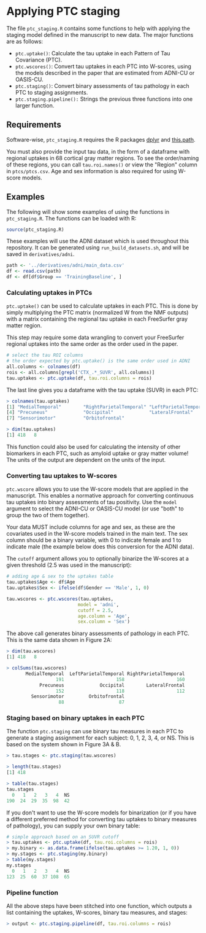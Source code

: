 # Applying PTC staging

The file `ptc_staging.R` contains some functions to help with applying the staging model defined in the manuscript to new data.  The major functions are as follows:

- `ptc.uptake()`: Calculate the tau uptake in each Pattern of Tau Covariance (PTC).
- `ptc.wscores()`: Convert tau uptakes in each PTC into W-scores, using the models described in the paper that are estimated from ADNI-CU or OASIS-CU.
- `ptc.staging()`: Convert binary assessments of tau pathology in each PTC to staging assignments.
- `ptc.staging.pipeline():` Strings the previous three functions into one larger function.

## Requirements

Software-wise,  `ptc_staging.R` requires the R packages [dplyr](https://dplyr.tidyverse.org/) and [this.path](https://cran.r-project.org/web/packages/this.path/index.html).

You must also provide the input tau data, in the form of a dataframe with regional uptakes in 68 cortical gray matter regions.  To see the order/naming of these regions, you can call `tau.roi.names()` or view the "Region" column in `ptcs/ptcs.csv`.  Age and sex information is also required for using W-score models.

## Examples

The following will show some examples of using the functions in `ptc_staging.R`.  The functions can be loaded with R:

```R
source(ptc_staging.R)
```

These examples will use the ADNI dataset which is used throughout this repository.  It can be generated using `run_build_datasets.sh`, and will be saved in `derivatives/adni`.

```R
path <- '../derivatives/adni/main_data.csv'
df <- read.csv(path)
df <- df[df$Group == 'TrainingBaseline', ]
```

### Calculating uptakes in PTCs

`ptc.uptake()` can be used to calculate uptakes in each PTC.  This is done by simply multiplying the PTC matrix (normalized W from the NMF outputs) with a matrix containing the regional tau uptake in each FreeSurfer gray matter region.

This step may require some data wrangling to convert your FreeSurfer regional uptakes into the same order as the order used in the paper.

```R
# select the tau ROI columns
# the order expected by ptc.uptake() is the same order used in ADNI
all.columns <- colnames(df)
rois <- all.columns[grepl('CTX_.*_SUVR', all.columns)]
tau.uptakes <- ptc.uptake(df, tau.roi.columns = rois)
```

The last line gives you a dataframe with the tau uptake (SUVR) in each PTC:

```R
> colnames(tau.uptakes)
[1] "MedialTemporal"        "RightParietalTemporal" "LeftParietalTemporal" 
[4] "Precuneus"             "Occipital"             "LateralFrontal"     
[7] "Sensorimotor"          "Orbitofrontal"

> dim(tau.uptakes)
[1] 418   8
```

This function could also be used for calculating the intensity of other biomarkers in each PTC, such as amyloid uptake or gray matter volume!  The units of the output are dependent on the units of the input.

### Converting tau uptakes to W-scores

`ptc.wscore` allows you to use the W-score models that are applied in the manuscript.  This enables a normative approach for converting continuous tau uptakes into binary assessments of tau positivity.  Use the `model` argument to select the ADNI-CU or OASIS-CU model (or use "both" to group the two of them together).

Your data MUST include columns for age and sex, as these are the covariates used in the W-score models trained in the main text.  The sex column should be a binary variable, with 0 to indicate female and 1 to indicate male (the example below does this conversion for the ADNI data).

The `cutoff` argument allows you to optionally binarize the W-scores at a given threshold (2.5 was used in the manuscript):

```R
# adding age & sex to the uptakes table
tau.uptakes$Age <- df$Age
tau.uptakes$Sex <- ifelse(df$Gender == 'Male', 1, 0)

tau.wscores <- ptc.wscores(tau.uptakes,
                          model = 'adni',
                          cutoff = 2.5,
                          age.column = 'Age',
                          sex.column = 'Sex')
```

The above call generates binary assessments of pathology in each PTC.  This is the same data shown in Figure 2A:

```R
> dim(tau.wscores)
[1] 418   8

> colSums(tau.wscores)
       MedialTemporal  LeftParietalTemporal RightParietalTemporal 
                  191                   158                   160 
            Precuneus             Occipital        LateralFrontal 
                  152                   118                   112 
         Sensorimotor         Orbitofrontal 
                   88                    87 
```

### Staging based on binary uptakes in each PTC

The function `ptc.staging` can use binary tau measures in each PTC to generate a staging assignment for each subject: 0, 1, 2, 3, 4, or NS.  This is based on the system shown in Figure 3A & B.

```R
> tau.stages <- ptc.staging(tau.wscores)

> length(tau.stages)
[1] 418

> table(tau.stages)
tau.stages
  0   1   2   3   4  NS 
190  24  29  35  98  42 
```

If you don't want to use the W-score models for binarization (or if you have a different preferred method for converting tau uptakes to binary measures of pathology), you can supply your own binary table:

```R
# simple approach based on an SUVR cutoff
> tau.uptakes <- ptc.uptake(df, tau.roi.columns = rois)
> my.binary <- as.data.frame(ifelse(tau.uptakes >= 1.20, 1, 0))
> my.stages <- ptc.staging(my.binary)
> table(my.stages)
my.stages
  0   1   2   3   4  NS 
123  25  60  37 108  65 
```

### Pipeline function

All the above steps have been stitched into one function, which outputs a list containing the uptakes, W-scores, binary tau measures, and stages:

```R
> output <- ptc.staging.pipeline(df, tau.roi.columns = rois)
```
